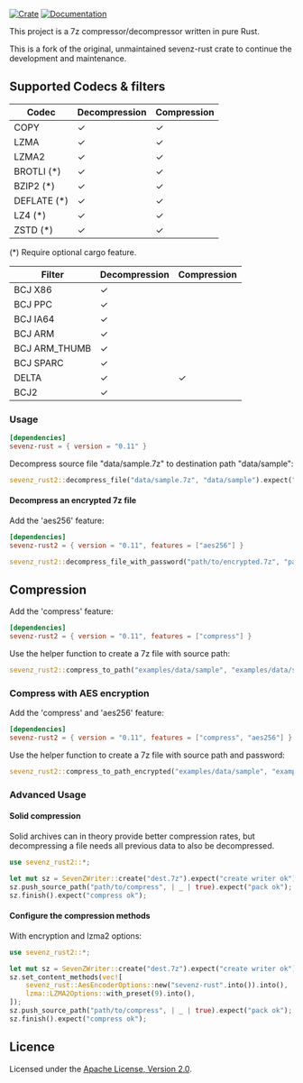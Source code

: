 [![Crate](https://img.shields.io/crates/v/sevenz-rust2.svg)](https://crates.io/crates/sevenz-rust2)
[![Documentation](https://docs.rs/sevenz-rust2/badge.svg)](https://docs.rs/sevenz-rust2)

This project is a 7z compressor/decompressor written in pure Rust.

This is a fork of the original, unmaintained sevenz-rust crate to continue the development and maintenance.

## Supported Codecs & filters

| Codec       | Decompression | Compression |
|-------------|---------------|-------------|
| COPY        | ✓             | ✓           |
| LZMA        | ✓             | ✓           |
| LZMA2       | ✓             | ✓           |
| BROTLI (*)  | ✓             | ✓           |
| BZIP2 (*)   | ✓             | ✓           |
| DEFLATE (*) | ✓             | ✓           |
| LZ4 (*)     | ✓             | ✓           |
| ZSTD (*)    | ✓             | ✓           |

(*) Require optional cargo feature.

| Filter        | Decompression | Compression |
|---------------|---------------|-------------|
| BCJ X86       | ✓             |             |
| BCJ PPC       | ✓             |             |
| BCJ IA64      | ✓             |             |
| BCJ ARM       | ✓             |             |
| BCJ ARM_THUMB | ✓             |             |
| BCJ SPARC     | ✓             |             |
| DELTA         | ✓             | ✓           |
| BCJ2          | ✓             |             |

### Usage

```toml
[dependencies]
sevenz-rust = { version = "0.11" }
```

Decompress source file "data/sample.7z" to destination path "data/sample":

```rust
sevenz_rust2::decompress_file("data/sample.7z", "data/sample").expect("complete");
```

#### Decompress an encrypted 7z file

Add the 'aes256' feature:

```toml
[dependencies]
sevenz-rust2 = { version = "0.11", features = ["aes256"] }
```

```rust
sevenz_rust2::decompress_file_with_password("path/to/encrypted.7z", "path/to/output", "password".into()).expect("complete");
```

## Compression

Add the 'compress' feature:

```toml
[dependencies]
sevenz-rust2 = { version = "0.11", features = ["compress"] }
```

Use the helper function to create a 7z file with source path:

```rust
sevenz_rust2::compress_to_path("examples/data/sample", "examples/data/sample.7z").expect("compress ok");
```

### Compress with AES encryption

Add the 'compress' and 'aes256' feature:

```toml
[dependencies]
sevenz-rust2 = { version = "0.11", features = ["compress", "aes256"] }
```

Use the helper function to create a 7z file with source path and password:

```rust
sevenz_rust2::compress_to_path_encrypted("examples/data/sample", "examples/data/sample.7z", "password".into()).expect("compress ok");
```

### Advanced Usage

#### Solid compression

Solid archives can in theory provide better compression rates, but decompressing a file needs all previous data to also
be decompressed.

```rust
use sevenz_rust2::*;

let mut sz = SevenZWriter::create("dest.7z").expect("create writer ok");
sz.push_source_path("path/to/compress", | _ | true).expect("pack ok");
sz.finish().expect("compress ok");
```

#### Configure the compression methods

With encryption and lzma2 options:

```rust
use sevenz_rust2::*;

let mut sz = SevenZWriter::create("dest.7z").expect("create writer ok");
sz.set_content_methods(vec![
    sevenz_rust::AesEncoderOptions::new("sevenz-rust".into()).into(),
    lzma::LZMA2Options::with_preset(9).into(),
]);
sz.push_source_path("path/to/compress", | _ | true).expect("pack ok");
sz.finish().expect("compress ok");
```

## Licence

Licensed under the [Apache License, Version 2.0](https://www.apache.org/licenses/LICENSE-2.0).
